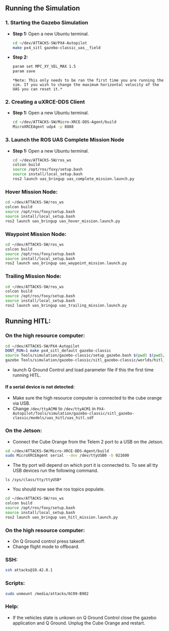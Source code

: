 ## Running the Simulation

### 1. Starting the Gazebo Simulation

- **Step 1:** Open a new Ubuntu terminal.
  ```bash
  cd ~/dev/ATTACKS-SW/PX4-Autopilot
  make px4_sitl gazebo-classic_uas__field
  ```

- **Step 2:**
  ```bash
  param set MPC_XY_VEL_MAX 1.5
  param save
  ```
   ```
  *Note: This only needs to be ran the first time you are running the sim. If you wish to change the maximum horizontal velocity of the UAS you can reset it.*
  ```

### 2. Creating a uXRCE-DDS Client

- **Step 1:** Open a new Ubuntu terminal.
  ```bash
  cd ~/dev/ATTACKS-SW/Micro-XRCE-DDS-Agent/build
  MicroXRCEAgent udp4 -p 8888
  ```

### 3. Launch the ROS UAS Complete Mission Node

- **Step 1:** Open a new Ubuntu terminal.
  ```bash
  cd ~/dev/ATTACKS-SW/ros_ws
  colcon build
  source /opt/ros/foxy/setup.bash
  source install/local_setup.bash
  ros2 launch uas_bringup uas_complete_mission.launch.py
  ```

### Hover Mission Node:

  ```bash
  cd ~/dev/ATTACKS-SW/ros_ws
  colcon build
  source /opt/ros/foxy/setup.bash
  source install/local_setup.bash
  ros2 launch uas_bringup uas_hover_mission.launch.py
  ```

### Waypoint Mission Node:

  ```bash
  cd ~/dev/ATTACKS-SW/ros_ws
  colcon build
  source /opt/ros/foxy/setup.bash
  source install/local_setup.bash
  ros2 launch uas_bringup uas_waypoint_mission.launch.py
  ```

### Trailing Mission Node:

  ```bash
  cd ~/dev/ATTACKS-SW/ros_ws
  colcon build
  source /opt/ros/foxy/setup.bash
  source install/local_setup.bash
  ros2 launch uas_bringup uas_trailing_mission.launch.py
  ```




## Running HITL:

### On the high resource computer:
```bash
cd ~/dev/ATTACKS-SW/PX4-Autopilot
DONT_RUN=1 make px4_sitl_default gazebo-classic
source Tools/simulation/gazebo-classic/setup_gazebo.bash $(pwd) $(pwd)/build/px4_sitl_default
gazebo Tools/simulation/gazebo-classic/sitl_gazebo-classic/worlds/hitl_uas.world
```

- launch Q Ground Control and load parameter file if this the first time running HITL.

#### If a serial device is not detected:

- Make sure the high resource computer is connected to the cube orange via USB.
- Change `/dev/ttyACM0` to `/dev/ttyACM1` in
`PX4-Autopilot/Tools/simulation/gazebo-classic/sitl_gazebo-classic/models/uas_hitl/uas_hitl.sdf`

### On the Jetson:
- Connect the Cube Orange from the Telem 2 port to a USB on the Jetson.
```bash
cd ~/dev/ATTACKS-SW/Micro-XRCE-DDS-Agent/build
sudo MicroXRCEAgent serial --dev /dev/ttyUSB0 -b 921600
```
- The tty port will depend on which port it is connected to. To see all tty USB devices run the following command.

```
ls /sys/class/tty/ttyUSB*
```

- You should now see the ros topics populate.


```bash
cd ~/dev/ATTACKS-SW/ros_ws
colcon build
source /opt/ros/foxy/setup.bash
source install/local_setup.bash
ros2 launch uas_bringup uas_hitl_mission.launch.py
```

### On the high resource computer:
- On Q Ground control press takeoff.
- Change flight mode to offboard.

### SSH:
```bash
ssh attacks@10.42.0.1
```
### Scripts:
```bash
sudo unmount /media/attacks/6C09-B902
```
### Help:

- If the vehicles state is unkown on Q Ground Control close the gazebo application and Q Ground. Unplug the Cube Orange and restart. 




 



